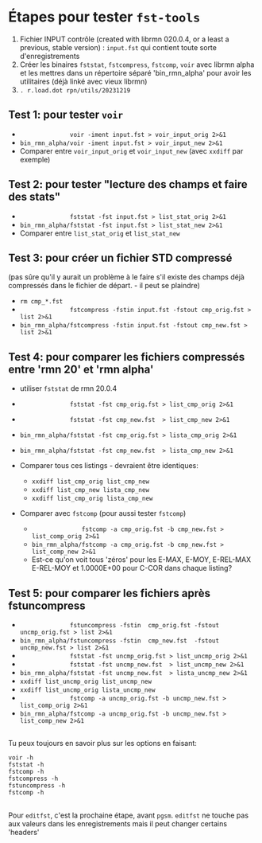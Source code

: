 
# Étapes pour tester `fst-tools`

1. Fichier INPUT contrôle (created with librmn 020.0.4, or a least a previous, stable version) : `input.fst`
qui contient toute sorte d'enregistrements
2. Créer les binaires `fststat`, `fstcompress`, `fstcomp`, `voir` avec librmn alpha et les mettres dans un répertoire séparé 'bin_rmn_alpha'
pour avoir les utilitaires (déjà linké avec vieux librmn)
3. `. r.load.dot rpn/utils/20231219`

## Test 1: pour tester `voir`

- `              voir -iment input.fst > voir_input_orig 2>&1`
- `bin_rmn_alpha/voir -iment input.fst > voir_input_new 2>&1`
- Comparer entre `voir_input_orig` et `voir_input_new` (avec `xxdiff` par exemple)

## Test 2: pour tester "lecture des champs et faire des stats"

- `              fststat -fst input.fst > list_stat_orig 2>&1`
- `bin_rmn_alpha/fststat -fst input.fst > list_stat_new 2>&1`
- Comparer entre `list_stat_orig` et `list_stat_new`

## Test 3: pour créer un fichier STD compressé
(pas sûre qu'il y aurait un problème à le faire s'il existe des champs déjà compressés dans le fichier de départ. - il peut se plaindre)

- `rm cmp_*.fst`
- `              fstcompress -fstin input.fst -fstout cmp_orig.fst > list 2>&1`
- `bin_rmn_alpha/fstcompress -fstin input.fst -fstout cmp_new.fst > list 2>&1`

## Test 4: pour comparer les fichiers compressés entre 'rmn 20' et 'rmn alpha'
* utiliser `fststat` de rmn 20.0.4 

- `              fststat -fst cmp_orig.fst > list_cmp_orig 2>&1`
- `              fststat -fst cmp_new.fst  > list_cmp_new 2>&1`
- `bin_rmn_alpha/fststat -fst cmp_orig.fst > lista_cmp_orig 2>&1`
- `bin_rmn_alpha/fststat -fst cmp_new.fst  > lista_cmp_new 2>&1`

- Comparer tous ces listings - devraient être identiques:
    - `xxdiff list_cmp_orig list_cmp_new`
    - `xxdiff list_cmp_new lista_cmp_new`
    - `xxdiff list_cmp_orig lista_cmp_new`
- Comparer avec `fstcomp` (pour aussi tester `fstcomp`)
    - `              fstcomp -a cmp_orig.fst -b cmp_new.fst > list_comp_orig 2>&1`
    - `bin_rmn_alpha/fstcomp -a cmp_orig.fst -b cmp_new.fst > list_comp_new 2>&1`
    - Est-ce qu'on voit tous 'zéros' pour les E-MAX, E-MOY, E-REL-MAX   E-REL-MOY et 1.0000E+00 pour C-COR dans chaque listing?

## Test 5: pour comparer les fichiers après fstuncompress

- `              fstuncompress -fstin  cmp_orig.fst -fstout uncmp_orig.fst > list 2>&1`
- `bin_rmn_alpha/fstuncompress -fstin  cmp_new.fst  -fstout uncmp_new.fst > list 2>&1`
- `              fststat -fst uncmp_orig.fst > list_uncmp_orig 2>&1`
- `              fststat -fst uncmp_new.fst  > list_uncmp_new 2>&1`
- `bin_rmn_alpha/fststat -fst uncmp_new.fst  > lista_uncmp_new 2>&1`
- `xxdiff list_uncmp_orig list_uncmp_new`
- `xxdiff list_uncmp_orig lista_uncmp_new`
- `              fstcomp -a uncmp_orig.fst -b uncmp_new.fst > list_comp_orig 2>&1`
- `bin_rmn_alpha/fstcomp -a uncmp_orig.fst -b uncmp_new.fst > list_comp_new 2>&1`

##

Tu peux toujours en savoir plus sur les options en faisant:

```
voir -h
fststat -h
fstcomp -h 
fstcompress -h
fstuncompress -h
fstcomp -h
```

##

Pour `editfst`, c'est la prochaine étape, avant `pgsm`. `editfst` ne touche pas aux valeurs dans les enregistrements mais il peut changer certains 'headers'
